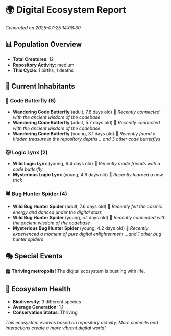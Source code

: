 # 🌍 Digital Ecosystem Report
*Generated on 2025-07-25 14:08:30*

## 📊 Population Overview
- **Total Creatures**: 12
- **Repository Activity**: medium
- **This Cycle**: 1 births, 1 deaths

## 👥 Current Inhabitants

### 🦋 Code Butterfly (6)
- **Wandering Code Butterfly** (adult, 7.8 days old) 💛
  *Recently connected with the ancient wisdom of the codebase*
- **Wandering Code Butterfly** (adult, 5.7 days old) 💚
  *Recently connected with the ancient wisdom of the codebase*
- **Wandering Code Butterfly** (young, 3.1 days old) 💚
  *Recently found a hidden treasure in the repository depths*
  *...and 3 other code butterflys*

### 🐱 Logic Lynx (2)
- **Wild Logic Lynx** (young, 6.4 days old) 💚
  *Recently made friends with a code butterfly*
- **Mysterious Logic Lynx** (young, 4.6 days old) 💚
  *Recently learned a new trick*

### 🕷️ Bug Hunter Spider (4)
- **Wild Bug Hunter Spider** (adult, 7.6 days old) 💛
  *Recently felt the cosmic energy and danced under the digital stars*
- **Wild Bug Hunter Spider** (young, 5.1 days old) 💚
  *Recently connected with the ancient wisdom of the codebase*
- **Mysterious Bug Hunter Spider** (young, 4.2 days old) 💚
  *Recently experienced a moment of pure digital enlightenment*
  *...and 1 other bug hunter spiders*

## 🎭 Special Events

🏙️ **Thriving metropolis!** The digital ecosystem is bustling with life.

## 🔬 Ecosystem Health
- **Biodiversity**: 3 different species
- **Average Generation**: 1.1
- **Conservation Status**: Thriving

*This ecosystem evolves based on repository activity. More commits and interactions create a more vibrant digital world!*